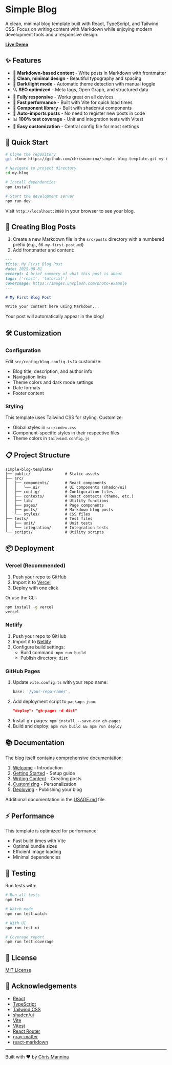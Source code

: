# Simple Blog

A clean, minimal blog template built with React, TypeScript, and Tailwind CSS. Focus on writing content with Markdown while enjoying modern development tools and a responsive design.

[**Live Demo**](https://simple-blog-template.vercel.app/)

## ✨ Features

- 📝 **Markdown-based content** - Write posts in Markdown with frontmatter
- 🎨 **Clean, minimal design** - Beautiful typography and spacing
- 🌙 **Dark/light mode** - Automatic theme detection with manual toggle
- 🔍 **SEO optimized** - Meta tags, Open Graph, and structured data
- 📱 **Fully responsive** - Works great on all devices
- 🚀 **Fast performance** - Built with Vite for quick load times
- 🧩 **Component library** - Built with shadcn/ui components
- 🔄 **Auto-imports posts** - No need to register new posts in code
- 📊 **100% test coverage** - Unit and integration tests with Vitest
- 🔧 **Easy customization** - Central config file for most settings

## 🚀 Quick Start

```bash
# Clone the repository
git clone https://github.com/chrismannina/simple-blog-template.git my-blog

# Navigate to project directory
cd my-blog

# Install dependencies
npm install

# Start the development server
npm run dev
```

Visit `http://localhost:8080` in your browser to see your blog.

## 📝 Creating Blog Posts

1. Create a new Markdown file in the `src/posts` directory with a numbered prefix (e.g., `06-my-first-post.md`)
2. Add frontmatter and content:

```markdown
---
title: My First Blog Post
date: 2025-08-01
excerpt: A brief summary of what this post is about
tags: ['react', 'tutorial']
coverImage: https://images.unsplash.com/photo-example
---

# My First Blog Post

Write your content here using Markdown...
```

Your post will automatically appear in the blog!

## 🛠️ Customization

### Configuration

Edit `src/config/blog.config.ts` to customize:

- Blog title, description, and author info
- Navigation links
- Theme colors and dark mode settings
- Date formats
- Footer content

### Styling

This template uses Tailwind CSS for styling. Customize:

- Global styles in `src/index.css`
- Component-specific styles in their respective files
- Theme colors in `tailwind.config.js`

## 📋 Project Structure

```
simple-blog-template/
├── public/               # Static assets
├── src/
│   ├── components/       # React components
│   │   └── ui/           # UI components (shadcn/ui)
│   ├── config/           # Configuration files
│   ├── contexts/         # React contexts (theme, etc.)
│   ├── lib/              # Utility functions
│   ├── pages/            # Page components
│   ├── posts/            # Markdown blog posts
│   └── styles/           # CSS files
├── tests/                # Test files
│   ├── unit/             # Unit tests
│   └── integration/      # Integration tests
└── scripts/              # Utility scripts
```

## 📦 Deployment

### Vercel (Recommended)

1. Push your repo to GitHub
2. Import it to [Vercel](https://vercel.com)
3. Deploy with one click

Or use the CLI:

```bash
npm install -g vercel
vercel
```

### Netlify

1. Push your repo to GitHub
2. Import it to [Netlify](https://netlify.com)
3. Configure build settings:
   - Build command: `npm run build`
   - Publish directory: `dist`

### GitHub Pages

1. Update `vite.config.ts` with your repo name:
   ```typescript
   base: '/your-repo-name/',
   ```
2. Add deployment script to `package.json`:
   ```json
   "deploy": "gh-pages -d dist"
   ```
3. Install gh-pages: `npm install --save-dev gh-pages`
4. Build and deploy: `npm run build && npm run deploy`

## 📚 Documentation

The blog itself contains comprehensive documentation:

1. [Welcome](https://simple-blog-template.vercel.app/blog/01-welcome) - Introduction
2. [Getting Started](https://simple-blog-template.vercel.app/blog/02-getting-started) - Setup guide
3. [Writing Content](https://simple-blog-template.vercel.app/blog/03-writing-content) - Creating posts
4. [Customizing](https://simple-blog-template.vercel.app/blog/04-customizing) - Personalization
5. [Deploying](https://simple-blog-template.vercel.app/blog/05-deploying) - Publishing your blog

Additional documentation in the [USAGE.md](./USAGE.md) file.

## ⚡ Performance

This template is optimized for performance:

- Fast build times with Vite
- Optimal bundle sizes
- Efficient image loading
- Minimal dependencies

## 🧪 Testing

Run tests with:

```bash
# Run all tests
npm test

# Watch mode
npm run test:watch

# With UI
npm run test:ui

# Coverage report
npm run test:coverage
```

## 📄 License

[MIT License](LICENSE)

## 🙏 Acknowledgements

- [React](https://reactjs.org/)
- [TypeScript](https://www.typescriptlang.org/)
- [Tailwind CSS](https://tailwindcss.com/)
- [shadcn/ui](https://ui.shadcn.com/)
- [Vite](https://vitejs.dev/)
- [Vitest](https://vitest.dev/)
- [React Router](https://reactrouter.com/)
- [gray-matter](https://github.com/jonschlinkert/gray-matter)
- [react-markdown](https://github.com/remarkjs/react-markdown)

---

Built with ❤️ by [Chris Mannina](https://github.com/chrismannina)
